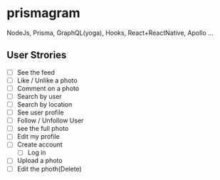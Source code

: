 # prismagram

NodeJs, Prisma, GraphQL(yoga), Hooks, React+ReactNative, Apollo ...

## User Strories

- [ ] See the feed
- [ ] Like / Unlike a photo
- [ ] Comment on a photo
- [ ] Search by user
- [ ] Search by location
- [ ] See user profile
- [ ] Follow / Unfollow User
- [ ] see the full photo
- [ ] Edit my profile
- [ ] Create account
  - [ ] Log in
- [ ] Upload a photo
- [ ] Edit the photh(Delete)
